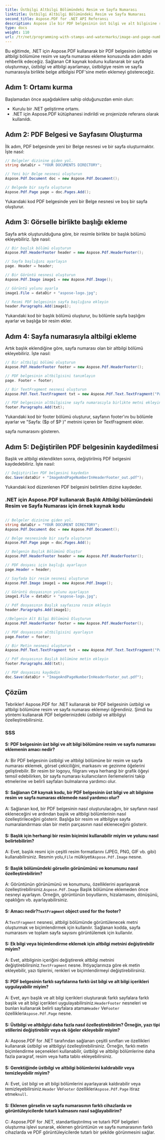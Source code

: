 ```yaml
---
title: Üstbilgi Altbilgi Bölümündeki Resim ve Sayfa Numarası
linktitle: Üstbilgi Altbilgi Bölümündeki Resim ve Sayfa Numarası
second_title: Aspose.PDF for .NET API Referansı
description: Aspose ile bir PDF belgesinin üst bilgi ve alt bilgisine resim ve sayfa numarasının nasıl ekleneceğini öğrenin.
type: docs
weight: 110
url: /tr/net/programming-with-stamps-and-watermarks/image-and-page-number-in-header-footer-section/
---
```

Bu eğitimde, .NET için Aspose.PDF kullanarak bir PDF belgesinin üstbilgi ve altbilgi bölümüne resim ve sayfa numarası ekleme konusunda adım adım rehberlik edeceğiz. Sağlanan C# kaynak kodunu kullanarak bir sayfa oluşturmayı, üstbilgi ve altbilgi ayarlamayı, üstbilgiye resim ve sayfa numarasıyla birlikte belge altbilgisi PDF'sine metin eklemeyi göstereceğiz.

## Adım 1: Ortamı kurma

Başlamadan önce aşağıdakilere sahip olduğunuzdan emin olun:

- Kurulu bir .NET geliştirme ortamı.
- .NET için Aspose.PDF kütüphanesi indirildi ve projenizde referans olarak kullanıldı.

## Adım 2: PDF Belgesi ve Sayfasını Oluşturma

İlk adım, PDF belgesinde yeni bir Belge nesnesi ve bir sayfa oluşturmaktır. İşte nasıl:

```csharp
// Belgeler dizinine giden yol.
string dataDir = "YOUR DOCUMENTS DIRECTORY";

// Yeni bir Belge nesnesi oluşturun
Aspose.Pdf.Document doc = new Aspose.Pdf.Document();

// Belgede bir sayfa oluşturun
Aspose.Pdf.Page page = doc.Pages.Add();
```

Yukarıdaki kod PDF belgesinde yeni bir Belge nesnesi ve boş bir sayfa oluşturur.

## Adım 3: Görselle birlikte başlığı ekleme

Sayfa artık oluşturulduğuna göre, bir resimle birlikte bir başlık bölümü ekleyebiliriz. İşte nasıl:

```csharp
// Bir başlık bölümü oluşturun
Aspose.Pdf.HeaderFooter header = new Aspose.Pdf.HeaderFooter();

// Sayfa başlığını ayarlayın
page. Header = header;

// Bir Görüntü nesnesi oluşturun
Aspose.Pdf.Image image1 = new Aspose.Pdf.Image();

// Görüntü yolunu ayarla
image1.File = dataDir + "aspose-logo.jpg";

// Resmi PDF belgesinin sayfa başlığına ekleyin
header.Paragraphs.Add(image1);
```

Yukarıdaki kod bir başlık bölümü oluşturur, bu bölümle sayfa başlığını ayarlar ve başlığa bir resim ekler.

## Adım 4: Sayfa numarasıyla altbilgi ekleme

Artık başlık eklendiğine göre, sayfa numarası olan bir altbilgi bölümü ekleyebiliriz. İşte nasıl:

```csharp
// Bir altbilgi bölümü oluşturun
Aspose.Pdf.HeaderFooter footer = new Aspose.Pdf.HeaderFooter();

// PDF belgesinin altbilgisini tanımlayın
page. Footer = footer;

// Bir TextFragment nesnesi oluşturun
Aspose.Pdf.Text.TextFragment txt = new Aspose.Pdf.Text.TextFragment("Page: ($p of $P)");

// PDF belgesinin altbilgisine sayfa numarasıyla birlikte metni ekleyin
footer.Paragraphs.Add(txt);
```

Yukarıdaki kod bir footer bölümü oluşturur, sayfanın footer'ını bu bölümle ayarlar ve "Sayfa: ($p of $P )" metnini içeren bir TextFragment ekler.

  sayfa numarasını gösteren.

## Adım 5: Değiştirilen PDF belgesinin kaydedilmesi

Başlık ve altbilgi eklendikten sonra, değiştirilmiş PDF belgesini kaydedebiliriz. İşte nasıl:

```csharp
// Değiştirilen PDF belgesini kaydedin
doc.Save(dataDir + "ImageAndPageNumberInHeaderFooter_out.pdf");
```

Yukarıdaki kod düzenlenen PDF belgesini belirtilen dizine kaydeder.

### .NET için Aspose.PDF kullanarak Başlık Altbilgi bölümündeki Resim ve Sayfa Numarası için örnek kaynak kodu 
```csharp

// Belgeler dizinine giden yol.
string dataDir = "YOUR DOCUMENT DIRECTORY";
Aspose.Pdf.Document doc = new Aspose.Pdf.Document();

// Belge nesnesinde bir sayfa oluşturun
Aspose.Pdf.Page page = doc.Pages.Add();

// Belgenin Başlık Bölümünü Oluştur
Aspose.Pdf.HeaderFooter header = new Aspose.Pdf.HeaderFooter();

// PDF dosyası için başlığı ayarlayın
page.Header = header;

// Sayfada bir resim nesnesi oluşturun
Aspose.Pdf.Image image1 = new Aspose.Pdf.Image();

// Görüntü dosyasının yolunu ayarlayın
image1.File = dataDir + "aspose-logo.jpg";

// Pdf dosyasının Başlık sayfasına resim ekleyin
header.Paragraphs.Add(image1);

//Belgenin Alt Bilgi Bölümünü Oluşturun
Aspose.Pdf.HeaderFooter footer = new Aspose.Pdf.HeaderFooter();

// PDF dosyasının altbilgisini ayarlayın
page.Footer = footer;

// Bir Metin nesnesi oluşturun
Aspose.Pdf.Text.TextFragment txt = new Aspose.Pdf.Text.TextFragment("Page: ($p of $P ) ");

// Pdf dosyasının Başlık bölümüne metin ekleyin
footer.Paragraphs.Add(txt);

// PDF dosyasını kaydedin
doc.Save(dataDir + "ImageAndPageNumberInHeaderFooter_out.pdf");

```

## Çözüm

Tebrikler! Aspose.PDF for .NET kullanarak bir PDF belgesinin üstbilgi ve altbilgi bölümüne resim ve sayfa numarası eklemeyi öğrendiniz. Şimdi bu yöntemi kullanarak PDF belgelerinizdeki üstbilgi ve altbilgiyi özelleştirebilirsiniz.

### SSS

#### S: PDF belgesinin üst bilgi ve alt bilgi bölümüne resim ve sayfa numarası eklemenin amacı nedir?

A: Bir PDF belgesinin üstbilgi ve altbilgi bölümüne bir resim ve sayfa numarası eklemek, görsel çekiciliğini, markasını ve gezinme öğelerini geliştirebilir. Bir resim bir logoyu, filigranı veya herhangi bir grafik öğeyi temsil edebilirken, bir sayfa numarası kullanıcıların ilerlemelerini takip etmelerine ve belirli sayfaları bulmalarına yardımcı olur.

#### S: Sağlanan C# kaynak kodu, bir PDF belgesinin üst bilgi ve alt bilgisine resim ve sayfa numarası eklemede nasıl yardımcı olur?

A: Sağlanan kod, bir PDF belgesinin nasıl oluşturulacağını, bir sayfanın nasıl ekleneceğini ve ardından başlık ve altbilgi bölümlerinin nasıl özelleştirileceğini gösterir. Başlığa bir resim ve altbilgiye sayfa numaralandırması olan bir metin parçasının nasıl ekleneceğini gösterir.

#### S: Başlık için herhangi bir resim biçimini kullanabilir miyim ve yolunu nasıl belirtebilirim?

 A: Evet, başlık resmi için çeşitli resim formatlarını (JPEG, PNG, GIF vb. gibi) kullanabilirsiniz. Resmin yolu,`File` mülkiyeti`Aspose.Pdf.Image` nesne.

#### S: Başlık bölümündeki görselin görünümünü ve konumunu nasıl özelleştirebilirim?

 A: Görüntünün görünümünü ve konumunu, özelliklerini ayarlayarak özelleştirebilirsiniz.`Aspose.Pdf.Image` Başlık bölümüne eklemeden önce nesneyi ayarlayın. Örneğin, görüntünün boyutlarını, hizalamasını, dönüşünü, opaklığını vb. ayarlayabilirsiniz.

####  S: Amacı nedir?`TextFragment` object used for the footer?

 A:`TextFragment` nesnesi, altbilgi bölümünde görüntülenecek metni oluşturmak ve biçimlendirmek için kullanılır. Sağlanan kodda, sayfa numarasını ve toplam sayfa sayısını görüntülemek için kullanılır.

#### S: Ek bilgi veya biçimlendirme eklemek için altbilgi metnini değiştirebilir miyim?

 A: Evet, altbilginin içeriğini değiştirerek altbilgi metnini değiştirebilirsiniz.`TextFragment` nesne. İhtiyaçlarınıza göre ek metin ekleyebilir, yazı tiplerini, renkleri ve biçimlendirmeyi değiştirebilirsiniz.

#### S: PDF belgesinin farklı sayfalarına farklı üst bilgi ve alt bilgi içerikleri uygulayabilir miyim?

 A: Evet, ayrı başlık ve alt bilgi içerikleri oluşturarak farklı sayfalara farklı başlık ve alt bilgi içerikleri uygulayabilirsiniz.`HeaderFooter` nesneleri ve bunları kullanarak belirli sayfalara atama`Header` Ve`Footer` özellikleri`Aspose.Pdf.Page` nesne.

#### S: Üstbilgi ve altbilgiyi daha fazla nasıl özelleştirebilirim? Örneğin, yazı tipi stillerini değiştirebilir veya ek öğeler ekleyebilir miyim?

A: Aspose.PDF for .NET tarafından sağlanan çeşitli sınıfları ve özellikleri kullanarak üstbilgi ve altbilgiyi özelleştirebilirsiniz. Örneğin, farklı metin biçimlendirme seçenekleri kullanabilir, üstbilgi ve altbilgi bölümlerine daha fazla paragraf, resim veya hatta tablo ekleyebilirsiniz.

#### S: Gerektiğinde üstbilgi ve altbilgi bölümlerini kaldırabilir veya temizleyebilir miyim?

A: Evet, üst bilgi ve alt bilgi bölümlerini ayarlayarak kaldırabilir veya temizleyebilirsiniz.`Header` Ve`Footer` özellikleri`Aspose.Pdf.Page` itiraz etmek`null`.

#### S: Eklenen görselin ve sayfa numarasının farklı cihazlarda ve görüntüleyicilerde tutarlı kalmasını nasıl sağlayabilirim?

C: Aspose.PDF for .NET, standartlaştırılmış ve tutarlı PDF belgeleri oluşturma işlevi sunarak, eklenen görüntünün ve sayfa numarasının farklı cihazlarda ve PDF görüntüleyicilerde tutarlı bir şekilde görünmesini sağlar.